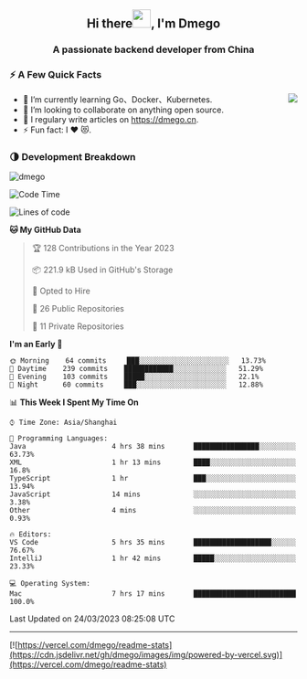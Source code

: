 <h2 align="center">Hi there<img src="https://cdn.jsdelivr.net/gh/dmego/images/img/Hi.gif" height="32" />, I'm Dmego </h2>
<h3 align="center">A passionate backend developer from China</h3>

### ⚡️ A Few Quick Facts

<img align="right" src="https://readme-stats-dmego.vercel.app/api?username=dmego&show_icons=true&icon_color=1573B3&hide_title=true&text_color=718096&bg_color=00000000&hide_border=true"/>

<ul>
    <li> 🌱 I’m currently learning Go、Docker、Kubernetes.</li>
    <li> 👯 I’m looking to collaborate on anything open source.</li>
    <li> 📝 I regulary write articles on <a href="https://dmego.cn">https://dmego.cn</a>.</li>
    <li> ⚡ Fun fact: I ❤️ 😻.</li>
</ul>

### 🌗 Development Breakdown

<img src="https://komarev.com/ghpvc/?username=dmego" alt="dmego" />

<!--START_SECTION:waka-->
![Code Time](http://img.shields.io/badge/Code%20Time-2%2C043%20hrs%201%20min-blue)

![Lines of code](https://img.shields.io/badge/From%20Hello%20World%20I%27ve%20Written-225%20Thousand%20lines%20of%20code-blue)

**🐱 My GitHub Data** 

> 🏆 128 Contributions in the Year 2023
 > 
> 📦 221.9 kB Used in GitHub's Storage 
 > 
> 💼 Opted to Hire
 > 
> 📜 26 Public Repositories 
 > 
> 🔑 11 Private Repositories  
 > 
**I'm an Early 🐤** 

```text
🌞 Morning    64 commits     ███░░░░░░░░░░░░░░░░░░░░░░   13.73% 
🌆 Daytime    239 commits    ████████████░░░░░░░░░░░░░   51.29% 
🌃 Evening    103 commits    █████░░░░░░░░░░░░░░░░░░░░   22.1% 
🌙 Night      60 commits     ███░░░░░░░░░░░░░░░░░░░░░░   12.88%

```


📊 **This Week I Spent My Time On** 

```text
⌚︎ Time Zone: Asia/Shanghai

💬 Programming Languages: 
Java                     4 hrs 38 mins       ████████████████░░░░░░░░░   63.73% 
XML                      1 hr 13 mins        ████░░░░░░░░░░░░░░░░░░░░░   16.8% 
TypeScript               1 hr                ███░░░░░░░░░░░░░░░░░░░░░░   13.94% 
JavaScript               14 mins             ░░░░░░░░░░░░░░░░░░░░░░░░░   3.38% 
Other                    4 mins              ░░░░░░░░░░░░░░░░░░░░░░░░░   0.93%

🔥 Editors: 
VS Code                  5 hrs 35 mins       ███████████████████░░░░░░   76.67% 
IntelliJ                 1 hr 42 mins        █████░░░░░░░░░░░░░░░░░░░░   23.33%

💻 Operating System: 
Mac                      7 hrs 17 mins       █████████████████████████   100.0%

```


 Last Updated on 24/03/2023 08:25:08 UTC
<!--END_SECTION:waka-->

---

[![https://vercel.com/dmego/readme-stats](https://cdn.jsdelivr.net/gh/dmego/images/img/powered-by-vercel.svg)](https://vercel.com/dmego/readme-stats)

